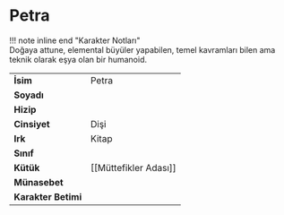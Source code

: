 # Petra   
  
!!! note inline end "Karakter Notları"  
	Doğaya attune, elemental büyüler yapabilen, temel kavramları bilen ama teknik olarak eşya olan bir humanoid.     
  
|  |  |  
|---|---|  
| **İsim** | Petra |  
| **Soyadı** |  |  
| **Hizip** |  |  
| **Cinsiyet** | Dişi |  
| **Irk** | Kitap |  
| **Sınıf** |  |  
| **Kütük** | [[Müttefikler Adası]] |  
| **Münasebet** |  |  
| **Karakter Betimi** |  |  
  
  
